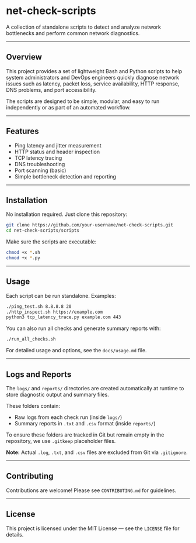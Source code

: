 # net-check-scripts

A collection of standalone scripts to detect and analyze network bottlenecks and perform common network diagnostics.

---

## Overview

This project provides a set of lightweight Bash and Python scripts to help system administrators and DevOps engineers quickly diagnose network issues such as latency, packet loss, service availability, HTTP response, DNS problems, and port accessibility.

The scripts are designed to be simple, modular, and easy to run independently or as part of an automated workflow.

---

## Features

- Ping latency and jitter measurement  
- HTTP status and header inspection  
- TCP latency tracing  
- DNS troubleshooting  
- Port scanning (basic)  
- Simple bottleneck detection and reporting  

---

## Installation

No installation required. Just clone this repository:

```bash
git clone https://github.com/your-username/net-check-scripts.git
cd net-check-scripts/scripts
````

Make sure the scripts are executable:

```bash
chmod +x *.sh
chmod +x *.py
```

---

## Usage

Each script can be run standalone. Examples:

```bash
./ping_test.sh 8.8.8.8 20
./http_inspect.sh https://example.com
python3 tcp_latency_trace.py example.com 443
```

You can also run all checks and generate summary reports with:

```bash
./run_all_checks.sh
```

For detailed usage and options, see the `docs/usage.md` file.

---

## Logs and Reports

The `logs/` and `reports/` directories are created automatically at runtime to store diagnostic output and summary files.

These folders contain:

* Raw logs from each check run (inside `logs/`)
* Summary reports in `.txt` and `.csv` format (inside `reports/`)

To ensure these folders are tracked in Git but remain empty in the repository, we use `.gitkeep` placeholder files.

**Note:** Actual `.log`, `.txt`, and `.csv` files are excluded from Git via `.gitignore`.

---

## Contributing

Contributions are welcome! Please see `CONTRIBUTING.md` for guidelines.

---

## License

This project is licensed under the MIT License — see the `LICENSE` file for details.

```
